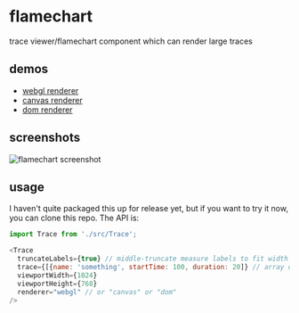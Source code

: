 # flamechart

trace viewer/flamechart component which can render large traces

## demos

- [webgl renderer](https://jsdf.github.io/flamechart/?webgl)
- [canvas renderer](https://jsdf.github.io/flamechart/?canvas)
- [dom renderer](https://jsdf.github.io/flamechart/?dom)

## screenshots

![flamechart screenshot](https://i.imgur.com/uc1vJXy.png)


## usage

I haven't quite packaged this up for release yet, but if you want to try it now, you can clone this repo. The API is:

```js
import Trace from './src/Trace';

<Trace
  truncateLabels={true} // middle-truncate measure labels to fit width
  trace={[{name: 'something', startTime: 100, duration: 20]} // array of objects like https://developer.mozilla.org/en-US/docs/Web/API/PerformanceMeasure
  viewportWidth={1024}
  viewportHeight={768}
  renderer="webgl" // or "canvas" or "dom"
/>
```
